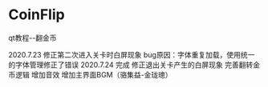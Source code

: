 # CoinFlip
 qt教程--翻金币

2020.7.23 修正第二次进入关卡时白屏现象
            bug原因：字体重复加载，使用统一的字体管理修正了错误
2020.7.24 完成
            修正退出关卡产生的白屏现象
            完善翻转金币逻辑
            增加音效
            增加主界面BGM（骆集益-金珑璁）
